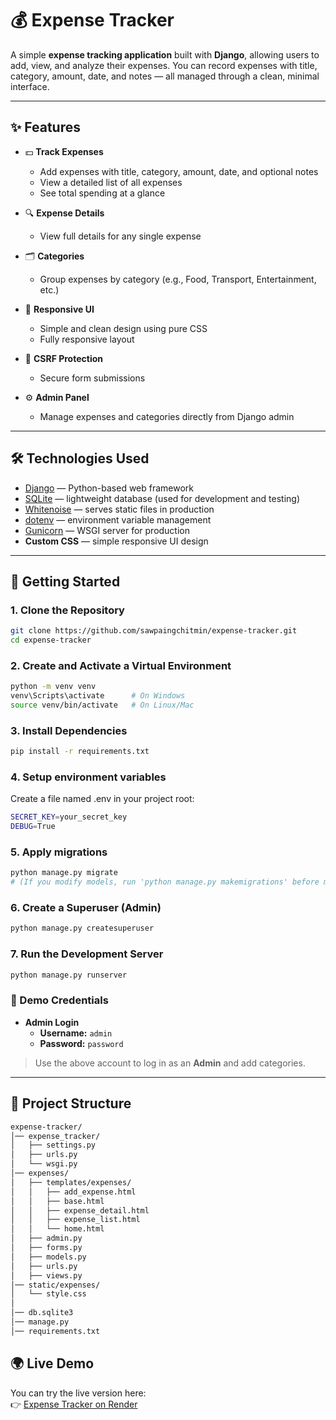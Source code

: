 # 💰 Expense Tracker

A simple **expense tracking application** built with **Django**, allowing users to add, view, and analyze their expenses.
You can record expenses with title, category, amount, date, and notes — all managed through a clean, minimal interface.

---

## ✨ Features

- 💵 **Track Expenses**
    - Add expenses with title, category, amount, date, and optional notes
    - View a detailed list of all expenses
    - See total spending at a glance

- 🔍 **Expense Details**
    - View full details for any single expense

- 🗂️ **Categories**
    - Group expenses by category (e.g., Food, Transport, Entertainment, etc.)

- 📱 **Responsive UI**
    - Simple and clean design using pure CSS
    - Fully responsive layout

- 🔐 **CSRF Protection**
    - Secure form submissions

- ⚙️ **Admin Panel**
    - Manage expenses and categories directly from Django admin

--- 

## 🛠️ Technologies Used

- [Django](https://www.djangoproject.com/) — Python-based web framework
- [SQLite](https://www.sqlite.org/) — lightweight database (used for development and testing)
- [Whitenoise](https://whitenoise.readthedocs.io/) — serves static files in production
- [dotenv](https://pypi.org/project/python-dotenv/) — environment variable management
- [Gunicorn](https://gunicorn.org/) — WSGI server for production
- **Custom CSS** — simple responsive UI design

---

## 🚀 Getting Started

### 1. Clone the Repository
```bash
git clone https://github.com/sawpaingchitmin/expense-tracker.git
cd expense-tracker
```

### 2. Create and Activate a Virtual Environment
```bash
python -m venv venv
venv\Scripts\activate      # On Windows
source venv/bin/activate   # On Linux/Mac
```

### 3. Install Dependencies
```bash
pip install -r requirements.txt
```

### 4. Setup environment variables
Create a file named .env in your project root:
```bash
SECRET_KEY=your_secret_key
DEBUG=True
```

### 5. Apply migrations
```bash
python manage.py migrate 
# (If you modify models, run 'python manage.py makemigrations' before migrate)
```

### 6. Create a Superuser (Admin)
```bash
python manage.py createsuperuser
```

### 7. Run the Development Server
```bash
python manage.py runserver
```

### 🔑 Demo Credentials
- **Admin Login**
    - **Username:** `admin`  
    - **Password:** `password`  

> Use the above account to log in as an **Admin** and add categories.

---

## 📂 Project Structure
``` bash
expense-tracker/
│── expense_tracker/
│   ├── settings.py
│   ├── urls.py
│   └── wsgi.py
│── expenses/
│   ├── templates/expenses/
│   │   ├── add_expense.html
│   │   ├── base.html
│   │   ├── expense_detail.html
│   │   ├── expense_list.html
│   │   └── home.html
│   ├── admin.py
│   ├── forms.py 
│   ├── models.py
│   ├── urls.py
│   ├── views.py
│── static/expenses/
│   └── style.css
│
│── db.sqlite3
│── manage.py
│── requirements.txt
```

## 🌍 Live Demo

You can try the live version here:  
👉 [Expense Tracker on Render](https://expense-tracker-r32n.onrender.com/)